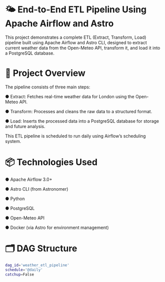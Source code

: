 # 🌤️ End-to-End ETL Pipeline Using Apache Airflow and Astro
This project demonstrates a complete ETL (Extract, Transform, Load) pipeline built using Apache Airflow and Astro CLI, designed to extract current weather data from the Open-Meteo API, transform it, and load it into a PostgreSQL database.

# 🚀 Project Overview
The pipeline consists of three main steps:

● Extract: Fetches real-time weather data for London using the Open-Meteo API.

● Transform: Processes and cleans the raw data to a structured format.

● Load: Inserts the processed data into a PostgreSQL database for storage and future analysis.


This ETL pipeline is scheduled to run daily using Airflow’s scheduling system.

# 📦 Technologies Used
● Apache Airflow 3.0+

● Astro CLI (from Astronomer)

● Python

● PostgreSQL

● Open-Meteo API

● Docker (via Astro for environment management)

# 🗂️ DAG Structure
```bash
dag_id='weather_etl_pipeline'
schedule='@daily'
catchup=False
